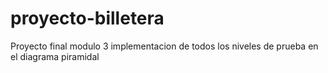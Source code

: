 # proyecto-billetera
Proyecto final modulo 3 implementacion de todos los niveles de prueba en el diagrama piramidal
